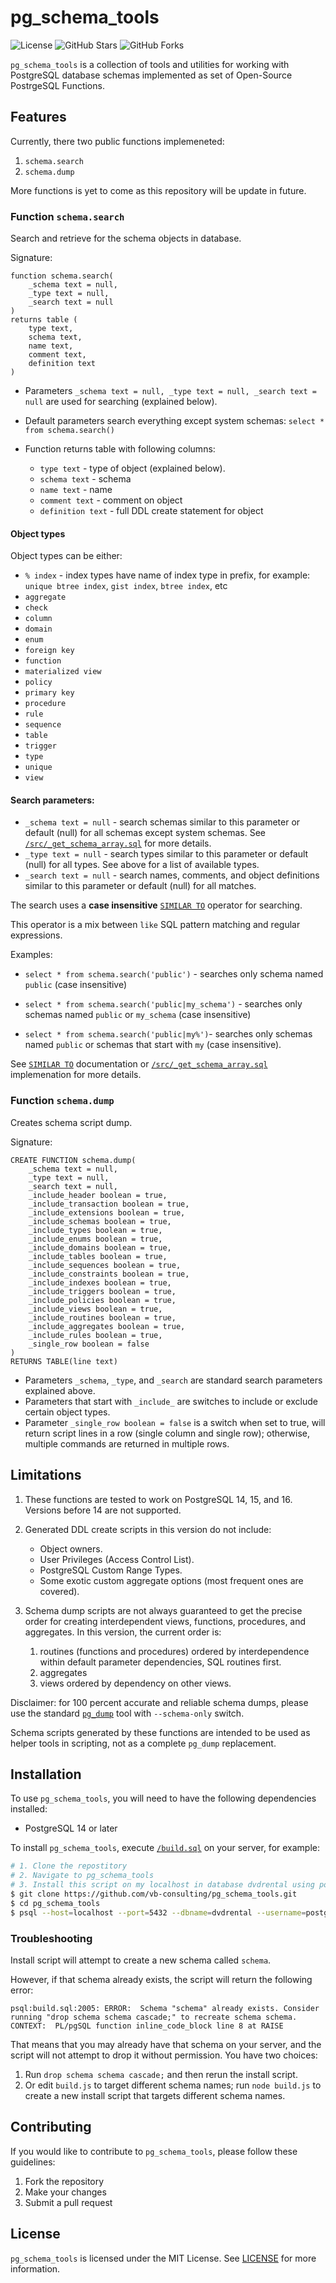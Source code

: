 # pg_schema_tools

![License](https://img.shields.io/badge/license-MIT-green)
![GitHub Stars](https://img.shields.io/github/stars/vb-consulting/pg_schema_tools?style=social)
![GitHub Forks](https://img.shields.io/github/forks/vb-consulting/pg_schema_tools?style=social)

`pg_schema_tools` is a collection of tools and utilities for working with PostgreSQL database schemas implemented as set of Open-Source PostrgeSQL Functions.

## Features

Currently, there two public functions implemeneted:

1. `schema.search`
2. `schema.dump`

More functions is yet to come as this repository will be update in future.

### Function `schema.search`

Search and retrieve for the schema objects in database.

Signature: 

```
function schema.search(
    _schema text = null,
    _type text = null,
    _search text = null
)
returns table (
    type text,
    schema text,
    name text,
    comment text,
    definition text
)
```

- Parameters `_schema text = null, _type text = null, _search text = null` are used for searching (explained below).

- Default parameters search everything except system schemas: `select * from schema.search()`

- Function returns table with following columns:
  - `type text` - type of object (explained below).
  - `schema text` - schema
  - `name text` - name
  - `comment text` - comment on object
  - `definition text` - full DDL create statement for object

#### Object types

Object types can be either:

- `% index` - index types have name of index type in prefix, for example: `unique btree index`, `gist index`, `btree index`, etc
- `aggregate`
- `check` 
- `column`
- `domain`
- `enum`
- `foreign key`
- `function`
- `materialized view`
- `policy`
- `primary key`
- `procedure`
- `rule`
- `sequence`
- `table`
- `trigger`
- `type`
- `unique`
- `view`

#### Search parameters:

- `_schema text = null` - search schemas similar to this parameter or default (null) for all schemas except system schemas. See [`/src/_get_schema_array.sql`](`/src/_get_schema_array.sql`) for more details.
- `_type text = null` - search types similar to this parameter or default (null) for all types. See above for a list of available types.
- `_search text = null` - search names, comments, and object definitions similar to this parameter or default (null) for all matches.

The search uses a **case insensitive** [`SIMILAR TO`](https://www.postgresql.org/docs/current/functions-matching.html#FUNCTIONS-SIMILARTO-REGEXP) operator for searching. 

This operator is a mix between `like` SQL pattern matching and regular expressions. 

Examples:

- `select * from schema.search('public')` - searches only schema named `public` (case insensitive)

- `select * from schema.search('public|my_schema')` - searches only schemas named `public` or `my_schema` (case insensitive)

- `select * from schema.search('public|my%')`- searches only schemas named `public` or schemas that start with `my` (case insensitive).

See [`SIMILAR TO`](https://www.postgresql.org/docs/current/functions-matching.html#FUNCTIONS-SIMILARTO-REGEXP) documentation or [`/src/_get_schema_array.sql`](`/src/_get_schema_array.sql`) implemenation for more details.

### Function `schema.dump`

Creates schema script dump.

Signature:

```
CREATE FUNCTION schema.dump(
    _schema text = null, 
    _type text = null, 
    _search text = null, 
    _include_header boolean = true, 
    _include_transaction boolean = true, 
    _include_extensions boolean = true, 
    _include_schemas boolean = true, 
    _include_types boolean = true, 
    _include_enums boolean = true, 
    _include_domains boolean = true, 
    _include_tables boolean = true, 
    _include_sequences boolean = true, 
    _include_constraints boolean = true, 
    _include_indexes boolean = true, 
    _include_triggers boolean = true, 
    _include_policies boolean = true, 
    _include_views boolean = true, 
    _include_routines boolean = true, 
    _include_aggregates boolean = true, 
    _include_rules boolean = true, 
    _single_row boolean = false
)
RETURNS TABLE(line text)
```

- Parameters `_schema`, `_type`, and `_search` are standard search parameters explained above.
- Parameters that start with `_include_` are switches to include or exclude certain object types.
- Parameter `_single_row boolean = false` is a switch when set to true, will return script lines in a row (single column and single row); otherwise, multiple commands are returned in multiple rows.

## Limitations

1. These functions are tested to work on PostgreSQL 14, 15, and 16. Versions before 14 are not supported.

2. Generated DDL create scripts in this version do not include: 
   - Object owners.
   - User Privileges (Access Control List).
   - PostgreSQL Custom Range Types.
   - Some exotic custom aggregate options (most frequent ones are covered).

3. Schema dump scripts are not always guaranteed to get the precise order for creating interdependent views, functions, procedures, and aggregates. In this version, the current order is:
   1. routines (functions and procedures) ordered by interdependence within default parameter dependencies, SQL routines first.
   2. aggregates
   3. views ordered by dependency on other views.

Disclaimer: for 100 percent accurate and reliable schema dumps, please use the standard [`pg_dump`](https://www.postgresql.org/docs/current/app-pgdump.html) tool with `--schema-only` switch.

Schema scripts generated by these functions are intended to be used as helper tools in scripting, not as a complete `pg_dump` replacement.

## Installation

To use `pg_schema_tools`, you will need to have the following dependencies installed:

- PostgreSQL 14 or later

To install `pg_schema_tools`, execute [`/build.sql`](/build.sql) on your server, for example:

```bash
# 1. Clone the repostitory
# 2. Navigate to pg_schema_tools
# 3. Install this script on my localhost in database dvdrental using postgres user
$ git clone https://github.com/vb-consulting/pg_schema_tools.git
$ cd pg_schema_tools
$ psql --host=localhost --port=5432 --dbname=dvdrental --username=postgres --file=build.sql
```

### Troubleshooting

Install script will attempt to create a new schema called `schema`.

However, if that schema already exists, the script will return the following error:

```
psql:build.sql:2005: ERROR:  Schema "schema" already exists. Consider running "drop schema schema cascade;" to recreate schema schema.
CONTEXT:  PL/pgSQL function inline_code_block line 8 at RAISE
```

That means that you may already have that schema on your server, and the script will not attempt to drop it without permission. You have two choices:

1) Run `drop schema schema cascade;` and then rerun the install script.
2) Or edit `build.js` to target different schema names; run `node build.js` to create a new install script that targets different schema names.

## Contributing

If you would like to contribute to `pg_schema_tools`, please follow these guidelines:

1. Fork the repository
2. Make your changes
3. Submit a pull request

## License

`pg_schema_tools` is licensed under the MIT License. See [LICENSE](https://github.com/vb-consulting/pg_schema_tools/blob/master/LICENSE) for more information.